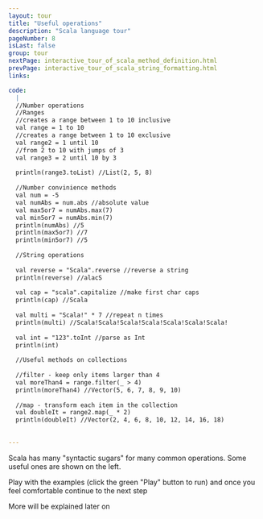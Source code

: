 ```yaml
---
layout: tour
title: "Useful operations"
description: "Scala language tour"
pageNumber: 8
isLast: false
group: tour
nextPage: interactive_tour_of_scala_method_definition.html
prevPage: interactive_tour_of_scala_string_formatting.html
links:

code:
  |
  //Number operations   
  //Ranges   
  //creates a range between 1 to 10 inclusive  
  val range = 1 to 10   
  //creates a range between 1 to 10 exclusive   
  val range2 = 1 until 10   
  //from 2 to 10 with jumps of 3  
  val range3 = 2 until 10 by 3   
  
  println(range3.toList) //List(2, 5, 8)  
  
  //Number convinience methods   
  val num = -5  
  val numAbs = num.abs //absolute value  
  val max5or7 = numAbs.max(7)  
  val min5or7 = numAbs.min(7)  
  println(numAbs) //5  
  println(max5or7) //7   
  println(min5or7) //5  
  
  //String operations   
  
  val reverse = "Scala".reverse //reverse a string   
  println(reverse) //alacS  
  
  val cap = "scala".capitalize //make first char caps  
  println(cap) //Scala  
  
  val multi = "Scala!" * 7 //repeat n times   
  println(multi) //Scala!Scala!Scala!Scala!Scala!Scala!Scala!  
  
  val int = "123".toInt //parse as Int  
  println(int)  
  
  //Useful methods on collections   
  
  //filter - keep only items larger than 4   
  val moreThan4 = range.filter(_ > 4)  
  println(moreThan4) //Vector(5, 6, 7, 8, 9, 10)  
  
  //map - transform each item in the collection   
  val doubleIt = range2.map(_ * 2)  
  println(doubleIt) //Vector(2, 4, 6, 8, 10, 12, 14, 16, 18)  
  
  
---
```


Scala has many "syntactic sugars" for many common operations. 
Some useful ones are shown on the left. 

Play with the examples (click the green "Play" button to run) and once you feel comfortable continue to the next step

More will be explained later on